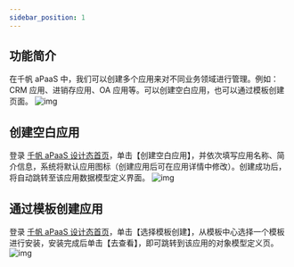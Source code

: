 ```yaml
---
sidebar_position: 1
---
```


## 功能简介
在千帆 aPaaS 中，我们可以创建多个应用来对不同业务领域进行管理。例如：CRM 应用、进销存应用、OA 应用等。可以创建空白应用，也可以通过模板创建页面。
![img](https://main.qcloudimg.com/raw/a95e27e9b3c5fec5c4dbecf676b9e9db.png)        



## 创建空白应用
登录 [千帆 aPaaS 设计态首页](https://apaas.cloud.tencent.com/)，单击【创建空白应用】，并依次填写应用名称、简介信息，系统将默认应用图标（创建应用后可在应用详情中修改）。创建成功后，将自动跳转至该应用数据模型定义界面。    ![img](https://main.qcloudimg.com/raw/29fced33d843fe5d8d6493f9dea5332a.gif)        



## 通过模板创建应用
登录 [千帆 aPaaS 设计态首页](https://apaas.cloud.tencent.com/)，单击【选择模板创建】，从模板中心选择一个模板进行安装，安装完成后单击【去查看】，即可跳转到该应用的对象模型定义页。    ![img](https://main.qcloudimg.com/raw/29e2aa620d98a90a44d5dcf523cc6b5e.gif)        
